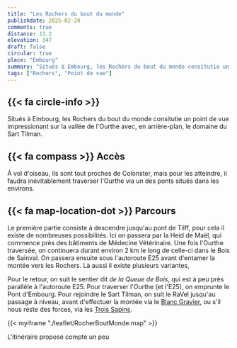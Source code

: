 ```yaml
---
title: "Les Rochers du bout du monde"
publishdate: 2025-02-28
comments: true
distance: 13.2
elevation: 347
draft: false
circular: true
place: "Embourg"
summary: "Situés à Embourg, les Rochers du bout du monde consitutie un point de vue impressionant sur la vallée de l'Ourthe avec, en arrière-plan, le domaine du Sart Tilman."
tags: ["Rochers", "Point de vue"]
---
```


## {{< fa circle-info >}}

Situés à Embourg, les Rochers du bout du monde consitutie un point de vue impressionant sur la vallée de l'Ourthe avec, en arrière-plan, le domaine du Sart Tilman.


## {{< fa compass >}} Accès

À vol d'oiseau, ils sont tout proches de Colonster, mais pour les atteindre, il faudra inévitablement traverser l'Ourthe via un des ponts situés dans les environs.

## {{< fa map-location-dot >}} Parcours

Le première partie consiste à descendre jusqu'au pont de Tilff, pour cela il existe de nombreuses possibilités. Ici on passera par la Heid de Maël, qui commence près des bâtiments de Médecine Vétérinaire. Une fois l'Ourthe traversée, on continuera durant environ 2 km le long de celle-ci dans le Bois de Sainval. On passera ensuite sous l'autoroute E25 avant d'entamer la montée vers les Rochers. Là aussi il existe plusieurs variantes, 

Pour le retour, on suit le sentier dit _de la Queue de Bois_, qui est à peu près parallèle à l'autoroute E25. Pour traverser l'Ourthe (et l'E25), on emprunte le Pont d'Embourg. Pour rejoindre le Sart Tilman, on suit le RaVel jusqu'au passage à niveau, avant d'effectuer la montée via le [Blanc Gravier](../20250325_blancgravier/), ou s'il nous reste des forces, via les [Trois Sapins](../20250315_troissapins/).

{{< myiframe "./leaflet/RocherBoutMonde.map" >}}

L'itinéraire proposé compte un peu 

